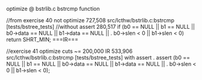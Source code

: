 optimize @ bstrlib.c  bstrcmp function

//from exercise 40 not optimize
727,508  src/lcthw/bstrlib.c:bstrcmp [tests/bstree_tests]  //without assert
280,517      if (b0 == NULL || b1 == NULL || b0->data == NULL || b1->data == NULL ||
.          b0->slen < 0 || b1->slen < 0) return SHRT_MIN;   ===IR===


//exercise 41 optimize cuts ~= 200,000 IR
533,906  src/lcthw/bstrlib.c:bstrcmp [tests/bstree_tests] with assert
.      assert (b0 == NULL || b1 == NULL || b0->data == NULL || b1->data == NULL ||
.          b0->slen < 0 || b1->slen < 0);


